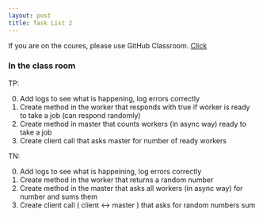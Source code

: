 ```yaml
---
layout: post
title: Task List 2 
---
```


If you are on the coures, please use GitHub Classroom.
[Click](https://github.com/distributed-systems-wrust/base-l2-2019)


### In the class room

TP:

0. Add logs to see what is happening, log errors correctly
1. Create method in the worker that responds with true if worker is ready to take a job (can respond randomly)
2. Create method in master that counts workers (in async way) ready to take a job
3. Create client call that asks master for number of ready workers

TN:

0. Add logs to see what is happeining, log errors correctly
1. Create method in the worker that returns a random number
2. Create method in the master that asks all workers (in async way) for number and sums them
3. Create client call ( client <-> master ) that asks for random numbers sum
